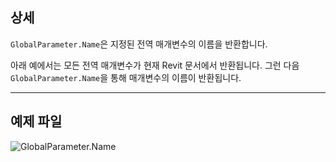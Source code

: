 ## 상세
`GlobalParameter.Name`은 지정된 전역 매개변수의 이름을 반환합니다.

아래 예에서는 모든 전역 매개변수가 현재 Revit 문서에서 반환됩니다. 그런 다음 `GlobalParameter.Name`을 통해 매개변수의 이름이 반환됩니다.
___
## 예제 파일

![GlobalParameter.Name](./Revit.Elements.GlobalParameter.Name_img.jpg)
